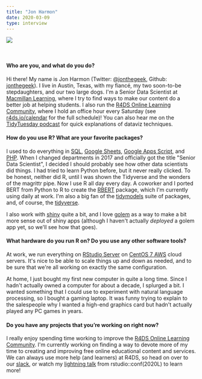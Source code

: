 ```yaml
---
title: "Jon Harmon"
date: 2020-03-09
type: interview
---
```


![](/images/2020-03-09-Jon-Harmon/photo1.jpg)
<!--more-->  
&nbsp;  

#### Who are you, and what do you do?

Hi there! 
My name is Jon Harmon (Twitter: [@jonthegeek](https://twitter.com/JonTheGeek), Github: [jonthegeek](https://github.com/jonthegeek/)). 
I live in Austin, Texas, with my fiancé, my two soon-to-be stepdaughters, and our two large dogs.
I'm a Senior Data Scientist at [Macmillan Learning](https://www.macmillanlearning.com/college/us), where I try to find ways to make our content do a better job at helping students.
I also run the [R4DS Online Learning Community](http://r4ds.io), where I hold an office hour every Saturday (see [r4ds.io/calendar](http://r4ds.io/calendar) for the full schedule)!
You can also hear me on the [TidyTuesday podcast](https://www.tidytuesday.com) for quick explanations of dataviz techniques.

#### How do you use R? What are your favorite packages?

I used to do everything in [SQL](https://www.w3schools.com/sql/), [Google Sheets](https://www.google.com/sheets/about/), [Google Apps Script](https://developers.google.com/apps-script), and [PHP](https://www.php.net). 
When I changed departments in 2017 and officially got the title "Senior Data Scientist", I decided I should probably see how other data scientists did things.
I had tried to learn Python before, but it never really clicked.
To be honest, neither did R, until I was shown the Tidyverse and the wonders of the magrittr pipe.
Now I use R all day every day.
A coworker and I ported BERT from Python to R to create the [RBERT](https://github.com/jonathanbratt/RBERT) package, which I'm currently using daily at work.
I'm also a big fan of the [tidymodels](https://github.com/tidymodels/tidymodels) suite of packages, and, of course, the [tidyverse](https://www.tidyverse.org/).

I also work with [shiny](https://cran.r-project.org/package=shiny) quite a bit, and I love [golem](https://cran.r-project.org/package=golem) as a way to make a bit more sense out of shiny apps (although I haven't actually *deployed* a golem app yet, so we'll see how that goes).

#### What hardware do you run R on? Do you use any other software tools?

At work, we run everything on [RStudio Server](https://rstudio.com/products/rstudio/download-server/) on [CentOS 7 AWS](https://aws.amazon.com/marketplace/pp/Centosorg-CentOS-7-x8664-with-Updates-HVM/B00O7WM7QW) cloud servers.
It's nice to be able to scale things up and down as needed, and to be sure that we're all working on exactly the same configuration.

At home, I just bought my first new computer in quite a long time.
Since I hadn't actually owned a computer for about a decade, I splurged a bit.
I wanted something that I could use to experiment with natural language processing, so I bought a gaming laptop.
It was funny trying to explain to the salespeople why I wanted a high-end graphics card but hadn't actually played any PC games in years.

#### Do you have any projects that you’re working on right now?

I really enjoy spending time working to improve the [R4DS Online Learning Community](http://r4ds.io).
I'm currently working on finding a way to devote more of my time to creating and improving free online educational content and services.
We can always use more help (and learners) at R4DS, so head on over to our [slack](http://r4ds.io), or watch my [lightning talk](https://resources.rstudio.com/rstudio-conf-2020/lightning-talk-jon-harmon) from rstudio::conf(2020L) to learn more!